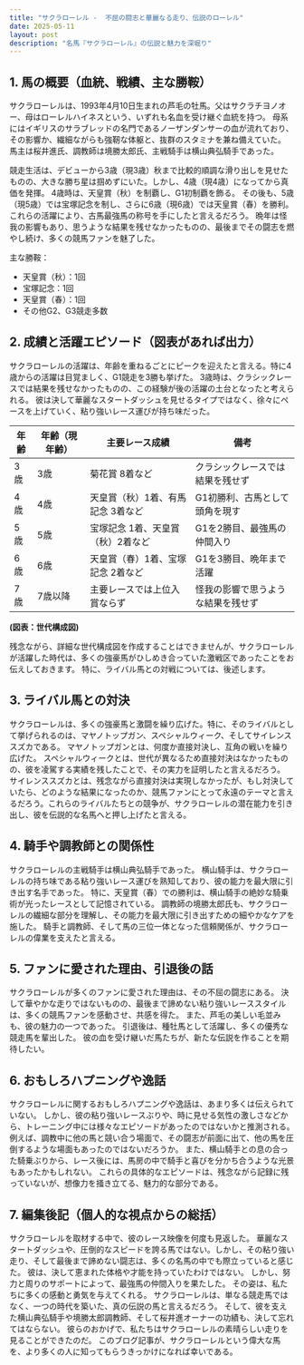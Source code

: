 ```yaml
---
title: "サクラローレル -  不屈の闘志と華麗なる走り、伝説のローレル"
date: 2025-05-11
layout: post
description: "名馬『サクラローレル』の伝説と魅力を深堀り"
---
```


## 1. 馬の概要（血統、戦績、主な勝鞍）

サクラローレルは、1993年4月10日生まれの芦毛の牡馬。父はサクラチヨノオー、母はローレルハイネスという、いずれも名血を受け継ぐ血統を持つ。  母系にはイギリスのサラブレッドの名門であるノーザンダンサーの血が流れており、その影響か、繊細ながらも強靭な体躯と、抜群のスタミナを兼ね備えていた。  馬主は桜井進氏、調教師は境勝太郎氏、主戦騎手は横山典弘騎手であった。

競走生活は、デビューから3歳（現3歳）秋まで比較的順調な滑り出しを見せたものの、大きな勝ち星は掴めずにいた。しかし、4歳（現4歳）になってから真価を発揮。  4歳時は、天皇賞（秋）を制覇し、G1初制覇を飾る。  その後も、5歳（現5歳）では宝塚記念を制し、さらに6歳（現6歳）では天皇賞（春）を勝利。  これらの活躍により、古馬最強馬の称号を手にしたと言えるだろう。  晩年は怪我の影響もあり、思うような結果を残せなかったものの、最後までその闘志を燃やし続け、多くの競馬ファンを魅了した。

主な勝鞍：
* 天皇賞（秋）：1回
* 宝塚記念：1回
* 天皇賞（春）：1回
* その他G2、G3競走多数


## 2. 成績と活躍エピソード（図表があれば出力）


サクラローレルの活躍は、年齢を重ねるごとにピークを迎えたと言える。特に4歳からの活躍は目覚ましく、G1競走を3勝も挙げた。  3歳時は、クラシックレースでは結果を残せなかったものの、この経験が後の活躍の土台となったと考えられる。  彼は決して華麗なスタートダッシュを見せるタイプではなく、徐々にペースを上げていく、粘り強いレース運びが持ち味だった。


| 年齢 | 年齢（現年齢） | 主要レース成績 | 備考 |
|---|---|---|---|
| 3歳 | 3歳 | 菊花賞 8着など | クラシックレースでは結果を残せず |
| 4歳 | 4歳 | 天皇賞（秋）1着、有馬記念 3着など | G1初勝利、古馬として頭角を現す |
| 5歳 | 5歳 | 宝塚記念 1着、天皇賞（秋）2着など | G1を2勝目、最強馬の仲間入り |
| 6歳 | 6歳 | 天皇賞（春）1着、宝塚記念 2着など | G1を3勝目、晩年まで活躍 |
| 7歳 | 7歳以降 | 主要レースでは上位入賞ならず | 怪我の影響で思うような結果を残せず |


**(図表：世代構成図)**

残念ながら、詳細な世代構成図を作成することはできませんが、サクラローレルが活躍した時代は、多くの強豪馬がひしめき合っていた激戦区であったことをお伝えしておきます。  特に、ライバル馬との対戦については、後述します。


## 3. ライバル馬との対決


サクラローレルは、多くの強豪馬と激闘を繰り広げた。特に、そのライバルとして挙げられるのは、マヤノトップガン、スペシャルウィーク、そしてサイレンススズカである。  マヤノトップガンとは、何度か直接対決し、互角の戦いを繰り広げた。  スペシャルウィークとは、世代が異なるため直接対決はなかったものの、彼を凌駕する実績を残したことで、その実力を証明したと言えるだろう。  サイレンススズカとは、残念ながら直接対決は実現しなかったが、もし対決していたら、どのような結果になったのか、競馬ファンにとって永遠のテーマと言えるだろう。これらのライバルたちとの競争が、サクラローレルの潜在能力を引き出し、彼を伝説的な名馬へと押し上げたと言える。


## 4. 騎手や調教師との関係性


サクラローレルの主戦騎手は横山典弘騎手であった。  横山騎手は、サクラローレルの持ち味である粘り強いレース運びを熟知しており、彼の能力を最大限に引き出す名手であった。  特に、天皇賞（春）での勝利は、横山騎手の絶妙な騎乗術が光ったレースとして記憶されている。  調教師の境勝太郎氏も、サクラローレルの繊細な部分を理解し、その能力を最大限に引き出すための細やかなケアを施した。  騎手と調教師、そして馬の三位一体となった信頼関係が、サクラローレルの偉業を支えたと言える。


## 5. ファンに愛された理由、引退後の話


サクラローレルが多くのファンに愛された理由は、その不屈の闘志にある。  決して華やかな走りではないものの、最後まで諦めない粘り強いレーススタイルは、多くの競馬ファンを感動させ、共感を得た。  また、芦毛の美しい毛並みも、彼の魅力の一つであった。  引退後は、種牡馬として活躍し、多くの優秀な競走馬を輩出した。  彼の血を受け継いだ馬たちが、新たな伝説を作ることを期待したい。


## 6. おもしろハプニングや逸話


サクラローレルに関するおもしろハプニングや逸話は、あまり多くは伝えられていない。  しかし、彼の粘り強いレースぶりや、時に見せる気性の激しさなどから、トレーニング中には様々なエピソードがあったのではないかと推測される。  例えば、調教中に他の馬と競い合う場面で、その闘志が前面に出て、他の馬を圧倒するような場面もあったのではないだろうか。  また、横山騎手との息の合った騎乗ぶりから、レース後には、馬房の中で騎手と喜びを分かち合うような光景もあったかもしれない。  これらの具体的なエピソードは、残念ながら記録に残っていないが、想像力を掻き立てる、魅力的な部分である。


## 7. 編集後記（個人的な視点からの総括）


サクラローレルを取材する中で、彼のレース映像を何度も見返した。  華麗なスタートダッシュや、圧倒的なスピードを誇る馬ではない。しかし、その粘り強い走り、そして最後まで諦めない闘志は、多くの名馬の中でも際立っていると感じた。  彼は、決して恵まれた体格や才能を持っていたわけではない。  しかし、努力と周りのサポートによって、最強馬の仲間入りを果たした。  その姿は、私たちに多くの感動と勇気を与えてくれる。  サクラローレルは、単なる競走馬ではなく、一つの時代を築いた、真の伝説の馬と言えるだろう。  そして、彼を支えた横山典弘騎手や境勝太郎調教師、そして桜井進オーナーの功績も、決して忘れてはならない。  彼らのおかげで、私たちはサクラローレルの素晴らしい走りを見ることができたのだ。  このブログ記事が、サクラローレルという偉大な馬を、より多くの人に知ってもらうきっかけになれば幸いである。
